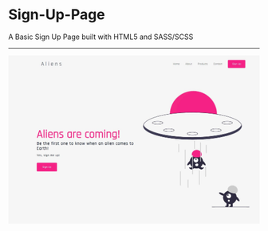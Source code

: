 # Sign-Up-Page
A Basic Sign Up Page built with HTML5 and SASS/SCSS



---------------------------------------------------------------------------------------------------------------------------------------------------------------------------------
![](aliens.jpg)



